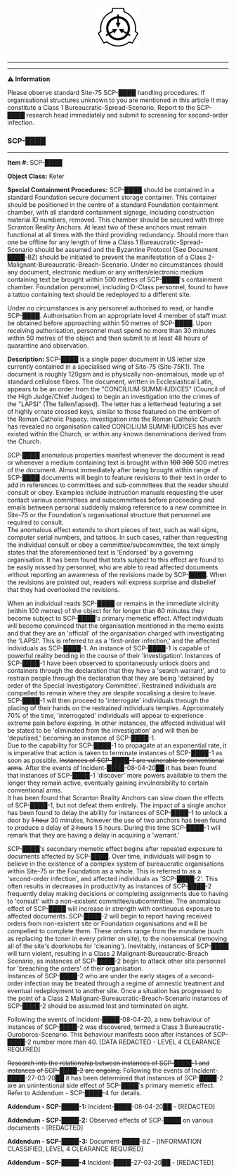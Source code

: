<html>
<head>
<link rel="stylesheet" href="stylesheet.css">
</head>
<body>
<h1><div style="text-align: center;">
<img src="Resources/Logo_of_the_SCP_Foundation.svg" alt="SCP Emblem" style="width:20%"/>
</div></h1>

***
***
<div class="alert">
  ⚠<strong> Information</strong>

Please observe standard Site-75 SCP-████ handling procedures. If organisational structures unknown to you are mentioned in this article it may constitute a Class 1 Bureaucratic-Spread-Scenario. Report to the SCP-████ research head immediately and submit to screening for second-order infection.
</div>

### SCP-████

***
**Item #:** SCP-████

**Object Class:** Keter

**Special Containment Procedures:** SCP-████ should be contained in a standard Foundation secure document storage container. This container should be positioned in the centre of a standard Foundation containment chamber, with all standard containment signage, including construction material ID numbers, removed. This chamber should be secured with three Scranton Reality Anchors. At least two of these anchors must remain functional at all times with the third providing redundancy. Should more than one be offline for any length of time a Class 1 Bureaucratic-Spread-Scenario should be assumed and the Byzantine Protocol (See Document ████-BZ) should be initiated to prevent the manifestation of a Class 2-Malignant-Bureaucratic-Breach-Scenario. Under no circumstances should any document, electronic medium or any written/electronic medium containing text be brought within 500 metres of SCP-████'s containment chamber. Foundation personnel, including D-Class personnel, found to have a tattoo containing text should be redeployed to a different site.

Under no circumstances is any personnel authorised to read, or handle SCP-████. Authorisation from an appropriate level 4 member of staff must be obtained before approaching within 50 metres of SCP-████. Upon receiving authorisation, personnel must spend no more than 30 minutes within 50 metres of the object and then submit to at least 48 hours of quarantine and observation.

**Description:** SCP-████ is a single paper document in US letter size currently contained in a specialised wing of Site-75 (Site-75K1). The document is roughly 120gsm and is physically non-anomalous, made up of standard cellulose fibres. The document, written in Ecclesiastical Latin, appears to be an order from the "CONCILIUM·SUMMI·IUDICES" (Council of the High Judge/Chief Judges) to begin an investigation into the crimes of the "LAPSI" (The fallen/lapsed). The letter has a letterhead featuring a set of highly ornate crossed keys, similar to those featured on the emblem of the Roman Catholic Papacy. Investigation into the Roman Catholic Church has revealed no organisation called CONCILIUM·SUMMI·IUDICES has ever existed within the Church, or within any known denominations derived from the Church.

SCP-████ anomalous properties manifest whenever the document is read or whenever a medium containing text is brought within ~~100~~ ~~300~~ 500 metres of the document. Almost immediately after being brought within range of SCP-████ documents will begin to feature revisions to their text in order to add in references to committees and sub-committees that the reader should consult or obey. Examples include instruction manuals requesting the user contact various committees and subcommittees before proceeding and emails between personal suddenly making reference to a new committee in Site-75 or the Foundation's organisational structure that personnel are required to consult. <br>The anomalous effect extends to short pieces of text, such as wall signs, computer serial numbers, and tattoos. In such cases, rather than requesting the individual consult or obey a committee/subcommittee, the text simply states that the aforementioned text is 'Endorsed' by a governing organisation. It has been found that texts subject to this effect are found to be easily missed by personnel, who are able to read affected documents without reporting an awareness of the revisions made by SCP-████. When the revisions are pointed out, readers will express surprise and disbelief that they had overlooked the revisions.

When an individual reads SCP-████ or remains in the immediate vicinity (within 100 metres) of the object for for longer than 60 minutes they become subject to SCP-████'s primary memetic effect. Affect individuals will become convinced that the organisation mentioned in the memo exists and that they are an 'official' of the organisation charged with investigating the 'LAPSI'. This is referred to as a 'first-order infection,' and the affected individuals as SCP-████-1. An instance of SCP-████-1 is capable of powerful reality bending in the course of their 'investigation'. Instances of SCP-████-1 have been observed to spontaneously unlock doors and containers through the declaration that they have a 'search warrant', and to restrain people through the declaration that they are being 'detained by order of the Special Investigatory Committee'. Restrained individuals are compelled to remain where they are despite vocalising a desire to leave. SCP-████-1 will then proceed to 'interrogate' individuals through the placing of their hands on the restrained individuals temples. Approximately 70% of the time, 'interrogated' individuals will appear to experience extreme pain before expiring. In other instances, the affected individual will be stated to be 'eliminated from the investigation' and will then be 'deputised,' becoming an instance of SCP-████-1. <br>Due to the capability for SCP-████-1 to propagate at an exponential rate, it is imperative that action is taken to terminate instances of SCP-████-1 as soon as possible. ~~Instances of SCP-████-1 are vulnerable to conventional arms~~. After the events of Incident-████-08-04-20██ it has been found that instances of SCP-████-1 'discover' more powers available to them the longer they remain active, eventually gaining invulnerability to certain conventional arms. <br>It has been found that Scranton Reality Anchors can slow down the effects of SCP-████-1, but not defeat them entirely. The impact of a single anchor has been found to delay the ability for instances of SCP-████-1 to unlock a door by ~~1 hour~~ 30 minutes, however the use of two anchors has been found to produce a delay of ~~2 hours~~ 1.5 hours. During this time SCP-████-1 will remark that they are having a delay in acquiring a 'warrant.'

SCP-████'s secondary memetic effect begins after repeated exposure to documents affected by SCP-████. Over time, individuals will begin to believe in the existence of a complex system of bureaucratic organisations within Site-75 or the Foundation as a whole. This is referred to as a 'second-order infection', and affected individuals as 'SCP-████-2'. This often results in decreases in productivity as instances of SCP-████-2 frequently delay making decisions or completing assignments due to having to 'consult' with a non-existent committee/subcommittee. The anomalous effect of SCP-████ will increase in strength with continuous exposure to affected documents. SCP-████-2 will begin to report having received orders from non-existent site or Foundation organisations and will be compelled to complete them. These orders range from the mundane (such as replacing the toner in every printer on site), to the nonsensical (removing all of the site's doorknobs for 'cleaning'). Inevitably, instances of SCP-████ will turn violent, resulting in a Class 2 Malignant-Bureaucratic-Breach Scenario, as instances of SCP-████-2 begin to attack other site personnel for 'breaching the orders' of their organisation. <br>Instances of SCP-████-2 who are under the early stages of a second-order infection may be treated through a regime of amnestic treatment and eventual redeployment to another site. Once a situation has progressed to the point of a Class 2 Malignant-Bureaucratic-Breach-Scenario instances of SCP-████-2 should be assumed lost and terminated on sight.

Following the events of Incident-████-08-04-20, a new behaviour of instances of SCP-████-2 was discovered, termed a Class 3 Bureaucratic-Ouroboros-Scenario. This behaviour manifests soon after instances of SCP-████-2 number more than 40. [DATA REDACTED - LEVEL 4 CLEARANCE REQUIRED]

~~Research into the relationship between instances of SCP-████-1 and instances of SCP-████-2 are ongoing.~~ Following the events of Incident-████-27-03-20██ it has been determined that instances of SCP-████-2 are an unintentional side effect of SCP-████'s primary memetic effect. Refer to Addendum - SCP-████-4 for details.

**Addendum - SCP-████-1:** Incident-████-08-04-20██ - [REDACTED]

**Addendum - SCP-████-2:** Observed effects of SCP-████ on various documents - [REDACTED]

**Addendum - SCP-████-3:** Document-████-BZ - [INFORMATION CLASSIFIED, LEVEL 4 CLEARANCE REQUIRED]

**Addendum - SCP-████-4** Incident-████-27-03-20██ - [REDACTED]

</body>
</html>

